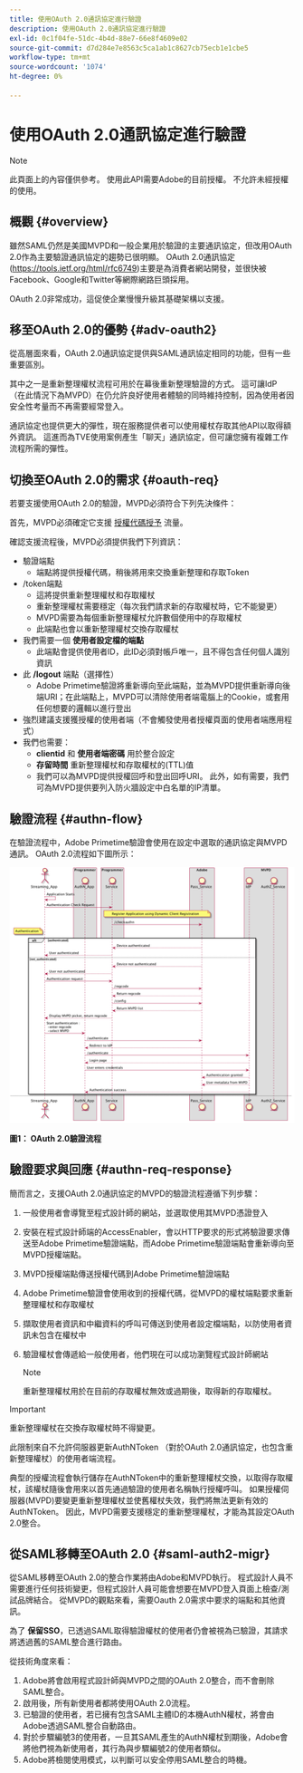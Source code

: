 ```yaml
---
title: 使用OAuth 2.0通訊協定進行驗證
description: 使用OAuth 2.0通訊協定進行驗證
exl-id: 0c1f04fe-51dc-4b4d-88e7-66e8f4609e02
source-git-commit: d7d284e7e8563c5ca1ab1c8627cb75ecb1e1cbe5
workflow-type: tm+mt
source-wordcount: '1074'
ht-degree: 0%

---
```


# 使用OAuth 2.0通訊協定進行驗證

>[!NOTE]
>
>此頁面上的內容僅供參考。 使用此API需要Adobe的目前授權。 不允許未經授權的使用。

## 概觀 {#overview}

雖然SAML仍然是美國MVPD和一般企業用於驗證的主要通訊協定，但改用OAuth 2.0作為主要驗證通訊協定的趨勢已很明顯。 OAuth 2.0通訊協定(https://tools.ietf.org/html/rfc6749)主要是為消費者網站開發，並很快被Facebook、Google和Twitter等網際網路巨頭採用。

OAuth 2.0非常成功，這促使企業慢慢升級其基礎架構以支援。



## 移至OAuth 2.0的優勢 {#adv-oauth2}

從高層面來看，OAuth 2.0通訊協定提供與SAML通訊協定相同的功能，但有一些重要區別。

其中之一是重新整理權杖流程可用於在幕後重新整理驗證的方式。 這可讓IdP （在此情況下為MVPD）在仍允許良好使用者體驗的同時維持控制，因為使用者因安全性考量而不再需要經常登入。

通訊協定也提供更大的彈性，現在服務提供者可以使用權杖存取其他API以取得額外資訊。 這進而為TVE使用案例產生「聊天」通訊協定，但可讓您擁有複雜工作流程所需的彈性。





## 切換至OAuth 2.0的需求 {#oauth-req}

若要支援使用OAuth 2.0的驗證，MVPD必須符合下列先決條件：

首先，MVPD必須確定它支援 [授權代碼授予](https://oauthlib.readthedocs.io/en/latest/oauth2/grants/authcode.html) 流量。

確認支援流程後，MVPD必須提供我們下列資訊：

* 驗證端點
   * 端點將提供授權代碼，稍後將用來交換重新整理和存取Token
* /token端點
   * 這將提供重新整理權杖和存取權杖
   * 重新整理權杖需要穩定（每次我們請求新的存取權杖時，它不能變更）
   * MVPD需要為每個重新整理權杖允許數個使用中的存取權杖
   * 此端點也會以重新整理權杖交換存取權杖
* 我們需要一個 **使用者設定檔的端點**
   * 此端點會提供使用者ID，此ID必須對帳戶唯一，且不得包含任何個人識別資訊
* 此 **/logout** 端點（選擇性）
   * Adobe Primetime驗證將重新導向至此端點，並為MVPD提供重新導向後端URI；在此端點上，MVPD可以清除使用者端電腦上的Cookie，或套用任何想要的邏輯以進行登出
* 強烈建議支援獲授權的使用者端（不會觸發使用者授權頁面的使用者端應用程式）
* 我們也需要：
   * **clientid** 和 **使用者端密碼** 用於整合設定
   * **存留時間** 重新整理權杖和存取權杖的(TTL)值
   * 我們可以為MVPD提供授權回呼和登出回呼URI。 此外，如有需要，我們可為MVPD提供要列入防火牆設定中白名單的IP清單。


## 驗證流程 {#authn-flow}

在驗證流程中，Adobe Primetime驗證會使用在設定中選取的通訊協定與MVPD通訊。 OAuth 2.0流程如下圖所示：



![此圖表顯示Adobe驗證中的驗證流程，此流程會與設定中所選通訊協定上的MVPD通訊。](assets/authn-flow.png)

**圖1： OAuth 2.0驗證流程**



## 驗證要求與回應 {#authn-req-response}

簡而言之，支援OAuth 2.0通訊協定的MVPD的驗證流程遵循下列步驟：

1. 一般使用者會導覽至程式設計師的網站，並選取使用其MVPD憑證登入
1. 安裝在程式設計師端的AccessEnabler，會以HTTP要求的形式將驗證要求傳送至Adobe Primetime驗證端點，而Adobe Primetime驗證端點會重新導向至MVPD授權端點。
1. MVPD授權端點傳送授權代碼到Adobe Primetime驗證端點
1. Adobe Primetime驗證會使用收到的授權代碼，從MVPD的權杖端點要求重新整理權杖和存取權杖
1. 擷取使用者資訊和中繼資料的呼叫可傳送到使用者設定檔端點，以防使用者資訊未包含在權杖中
1. 驗證權杖會傳遞給一般使用者，他們現在可以成功瀏覽程式設計師網站

   >[!NOTE]
   >
   >重新整理權杖用於在目前的存取權杖無效或過期後，取得新的存取權杖。


>[!IMPORTANT]
>
>重新整理權杖在交換存取權杖時不得變更。

此限制來自不允許伺服器更新AuthNToken （對於OAuth 2.0通訊協定，也包含重新整理權杖）的使用者端流程。

典型的授權流程會執行儲存在AuthNToken中的重新整理權杖交換，以取得存取權杖，該權杖隨後會用來以首先通過驗證的使用者名稱執行授權呼叫。 如果授權伺服器(MVPD)要變更重新整理權杖並使舊權杖失效，我們將無法更新有效的AuthNToken。 因此，MVPD需要支援穩定的重新整理權杖，才能為其設定OAuth 2.0整合。


## 從SAML移轉至OAuth 2.0 {#saml-auth2-migr}

從SAML移轉至OAuth 2.0的整合作業將由Adobe和MVPD執行。 程式設計人員不需要進行任何技術變更，但程式設計人員可能會想要在MVPD登入頁面上檢查/測試品牌結合。 從MVPD的觀點來看，需要Oauth 2.0需求中要求的端點和其他資訊。

為了 **保留SSO**，已透過SAML取得驗證權杖的使用者仍會被視為已驗證，其請求將透過舊的SAML整合進行路由。

從技術角度來看：

1. Adobe將會啟用程式設計師與MVPD之間的OAuth 2.0整合，而不會刪除SAML整合。
1. 啟用後，所有新使用者都將使用OAuth 2.0流程。
1. 已驗證的使用者，若已擁有包含SAML主體ID的本機AuthN權杖，將會由Adobe透過SAML整合自動路由。
1. 對於步驟編號3的使用者，一旦其SAML產生的AuthN權杖到期後，Adobe會將他們視為新使用者，其行為與步驟編號2的使用者類似。
1. Adobe將檢閱使用模式，以判斷可以安全停用SAML整合的時機。
